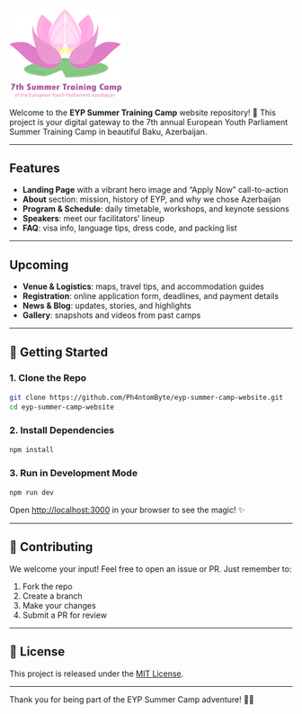 <img src="public/images/lotus-logo.png" alt="Logo" width="200"  />

Welcome to the **EYP Summer Training Camp** website repository! 🎉 This project is your digital gateway to the 7th annual European Youth Parliament Summer Training Camp in beautiful Baku, Azerbaijan.

---

## Features

- **Landing Page** with a vibrant hero image and “Apply Now” call-to-action  
- **About** section: mission, history of EYP, and why we chose Azerbaijan  
- **Program & Schedule**: daily timetable, workshops, and keynote sessions  
- **Speakers**: meet our facilitators’ lineup  
- **FAQ**: visa info, language tips, dress code, and packing list  

---

## Upcoming 

- **Venue & Logistics**: maps, travel tips, and accommodation guides  
- **Registration**: online application form, deadlines, and payment details  
- **News & Blog**: updates, stories, and highlights  
- **Gallery**: snapshots and videos from past camps  

---

## 🎯 Getting Started

### 1. Clone the Repo

```bash
git clone https://github.com/Ph4ntomByte/eyp-summer-camp-website.git
cd eyp-summer-camp-website
```

### 2. Install Dependencies

```bash
npm install
```

### 3. Run in Development Mode

```bash
npm run dev
```

Open [http://localhost:3000](http://localhost:3000) in your browser to see the magic! ✨

---

## 🤝 Contributing

We welcome your input! Feel free to open an issue or PR. Just remember to:

1. Fork the repo  
2. Create a branch  
3. Make your changes  
4. Submit a PR for review  

---

## 📝 License

This project is released under the [MIT License](LICENSE).

---

Thank you for being part of the EYP Summer Camp adventure! 💚🌸  
